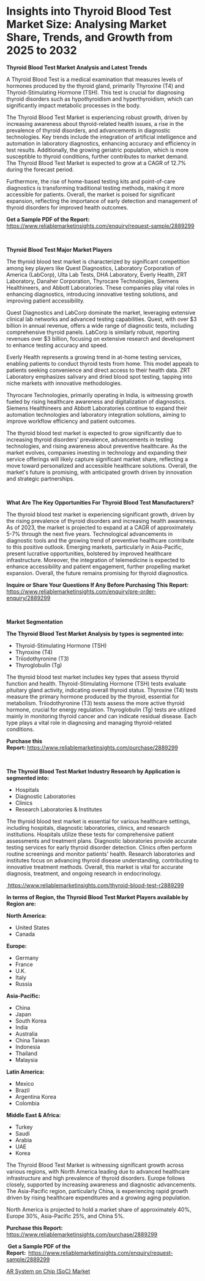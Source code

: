 <p><h1>Insights into Thyroid Blood Test Market Size: Analysing Market Share, Trends, and Growth from 2025 to 2032</h1></p><p><strong>Thyroid Blood Test Market Analysis and Latest Trends</strong></p>
<p><p>A Thyroid Blood Test is a medical examination that measures levels of hormones produced by the thyroid gland, primarily Thyroxine (T4) and Thyroid-Stimulating Hormone (TSH). This test is crucial for diagnosing thyroid disorders such as hypothyroidism and hyperthyroidism, which can significantly impact metabolic processes in the body. </p><p>The Thyroid Blood Test Market is experiencing robust growth, driven by increasing awareness about thyroid-related health issues, a rise in the prevalence of thyroid disorders, and advancements in diagnostic technologies. Key trends include the integration of artificial intelligence and automation in laboratory diagnostics, enhancing accuracy and efficiency in test results. Additionally, the growing geriatric population, which is more susceptible to thyroid conditions, further contributes to market demand. The Thyroid Blood Test Market is expected to grow at a CAGR of 12.7% during the forecast period. </p><p>Furthermore, the rise of home-based testing kits and point-of-care diagnostics is transforming traditional testing methods, making it more accessible for patients. Overall, the market is poised for significant expansion, reflecting the importance of early detection and management of thyroid disorders for improved health outcomes.</p></p>
<p><strong>Get a Sample PDF of the Report:&nbsp;</strong> <a href="https://www.reliablemarketinsights.com/enquiry/request-sample/2889299?utm_campaign=2933&utm_medium=2&utm_source=Github&utm_content=ia&utm_term=14032025&utm_id=thyroid-blood-test">https://www.reliablemarketinsights.com/enquiry/request-sample/2889299</a></p>
<p>&nbsp;</p>
<p><strong>Thyroid Blood Test Major Market Players</strong></p>
<p><p>The thyroid blood test market is characterized by significant competition among key players like Quest Diagnostics, Laboratory Corporation of America (LabCorp), Ulta Lab Tests, DHA Laboratory, Everly Health, ZRT Laboratory, Danaher Corporation, Thyrocare Technologies, Siemens Healthineers, and Abbott Laboratories. These companies play vital roles in enhancing diagnostics, introducing innovative testing solutions, and improving patient accessibility.</p><p>Quest Diagnostics and LabCorp dominate the market, leveraging extensive clinical lab networks and advanced testing capabilities. Quest, with over $3 billion in annual revenue, offers a wide range of diagnostic tests, including comprehensive thyroid panels. LabCorp is similarly robust, reporting revenues over $3 billion, focusing on extensive research and development to enhance testing accuracy and speed.</p><p>Everly Health represents a growing trend in at-home testing services, enabling patients to conduct thyroid tests from home. This model appeals to patients seeking convenience and direct access to their health data. ZRT Laboratory emphasizes salivary and dried blood spot testing, tapping into niche markets with innovative methodologies.</p><p>Thyrocare Technologies, primarily operating in India, is witnessing growth fueled by rising healthcare awareness and digitalization of diagnostics. Siemens Healthineers and Abbott Laboratories continue to expand their automation technologies and laboratory integration solutions, aiming to improve workflow efficiency and patient outcomes.</p><p>The thyroid blood test market is expected to grow significantly due to increasing thyroid disorders' prevalence, advancements in testing technologies, and rising awareness about preventive healthcare. As the market evolves, companies investing in technology and expanding their service offerings will likely capture significant market share, reflecting a move toward personalized and accessible healthcare solutions. Overall, the market's future is promising, with anticipated growth driven by innovation and strategic partnerships.</p></p>
<p>&nbsp;</p>
<p><strong>What Are The Key Opportunities For Thyroid Blood Test Manufacturers?</strong></p>
<p><p>The thyroid blood test market is experiencing significant growth, driven by the rising prevalence of thyroid disorders and increasing health awareness. As of 2023, the market is projected to expand at a CAGR of approximately 5-7% through the next five years. Technological advancements in diagnostic tools and the growing trend of preventive healthcare contribute to this positive outlook. Emerging markets, particularly in Asia-Pacific, present lucrative opportunities, bolstered by improved healthcare infrastructure. Moreover, the integration of telemedicine is expected to enhance accessibility and patient engagement, further propelling market expansion. Overall, the future remains promising for thyroid diagnostics.</p></p>
<p><strong>Inquire or Share Your Questions If Any Before Purchasing This Report:</strong> <a href="https://www.reliablemarketinsights.com/enquiry/pre-order-enquiry/2889299?utm_campaign=2933&utm_medium=2&utm_source=Github&utm_content=ia&utm_term=14032025&utm_id=thyroid-blood-test">https://www.reliablemarketinsights.com/enquiry/pre-order-enquiry/2889299</a></p>
<p>&nbsp;</p>
<p><strong>Market Segmentation</strong></p>
<p><strong>The Thyroid Blood Test Market Analysis by types is segmented into:</strong></p>
<p><ul><li>Thyroid-Stimulating Hormone (TSH)</li><li>Thyroxine (T4)</li><li>Triiodothyronine (T3)</li><li>Thyroglobulin (Tg)</li></ul></p>
<p><p>The thyroid blood test market includes key types that assess thyroid function and health. Thyroid-Stimulating Hormone (TSH) tests evaluate pituitary gland activity, indicating overall thyroid status. Thyroxine (T4) tests measure the primary hormone produced by the thyroid, essential for metabolism. Triiodothyronine (T3) tests assess the more active thyroid hormone, crucial for energy regulation. Thyroglobulin (Tg) tests are utilized mainly in monitoring thyroid cancer and can indicate residual disease. Each type plays a vital role in diagnosing and managing thyroid-related conditions.</p></p>
<p><strong>Purchase this Report:&nbsp;</strong><a href="https://www.reliablemarketinsights.com/purchase/2889299?utm_campaign=2933&utm_medium=2&utm_source=Github&utm_content=ia&utm_term=14032025&utm_id=thyroid-blood-test">https://www.reliablemarketinsights.com/purchase/2889299</a></p>
<p>&nbsp;</p>
<p><strong>The Thyroid Blood Test Market Industry Research by Application is segmented into:</strong></p>
<p><ul><li>Hospitals</li><li>Diagnostic Laboratories</li><li>Clinics</li><li>Research Laboratories & Institutes</li></ul></p>
<p><p>The thyroid blood test market is essential for various healthcare settings, including hospitals, diagnostic laboratories, clinics, and research institutions. Hospitals utilize these tests for comprehensive patient assessments and treatment plans. Diagnostic laboratories provide accurate testing services for early thyroid disorder detection. Clinics often perform routine screenings and monitor patients' health. Research laboratories and institutes focus on advancing thyroid disease understanding, contributing to innovative treatment methods. Overall, this market is vital for accurate diagnosis, treatment, and ongoing research in endocrinology.</p></p>
<p><a href="https://www.reliablemarketinsights.com/thyroid-blood-test-r2889299?utm_campaign=2933&utm_medium=2&utm_source=Github&utm_content=ia&utm_term=14032025&utm_id=thyroid-blood-test">&nbsp;https://www.reliablemarketinsights.com/thyroid-blood-test-r2889299</a></p>
<p><strong>In terms of Region, the Thyroid Blood Test Market Players available by Region are:</strong></p>
<p>
    <p> <strong> North America: </strong>
        <ul>
            <li>United States</li>
            <li>Canada</li>
        </ul>
        </p> 
    <p> <strong> Europe: </strong>
        <ul>
            <li>Germany</li>
            <li>France</li>
            <li>U.K.</li>
            <li>Italy</li>
            <li>Russia</li>
        </ul>
        </p> 
    <p> <strong> Asia-Pacific: </strong>
        <ul>
            <li>China</li>
            <li>Japan</li>
            <li>South Korea</li>
            <li>India</li>
            <li>Australia</li>
            <li>China Taiwan</li>
            <li>Indonesia</li>
            <li>Thailand</li>
            <li>Malaysia</li>
        </ul>
        </p> 
    <p> <strong> Latin America: </strong>
        <ul>
            <li>Mexico</li>
            <li>Brazil</li>
            <li>Argentina Korea</li>
            <li>Colombia</li>
        </ul>
        </p> 
    <p> <strong> Middle East & Africa: </strong>
        <ul>
            <li>Turkey</li>
            <li>Saudi</li>
            <li>Arabia</li>
            <li>UAE</li>
            <li>Korea</li>
        </ul>
    </p>
    </p>
<p><p>The Thyroid Blood Test Market is witnessing significant growth across various regions, with North America leading due to advanced healthcare infrastructure and high prevalence of thyroid disorders. Europe follows closely, supported by increasing awareness and diagnostic advancements. The Asia-Pacific region, particularly China, is experiencing rapid growth driven by rising healthcare expenditures and a growing aging population. </p><p>North America is projected to hold a market share of approximately 40%, Europe 30%, Asia-Pacific 25%, and China 5%.</p></p>
<p><strong>Purchase this Report: </strong><a href="https://www.reliablemarketinsights.com/purchase/2889299?utm_campaign=2933&utm_medium=2&utm_source=Github&utm_content=ia&utm_term=14032025&utm_id=thyroid-blood-test">https://www.reliablemarketinsights.com/purchase/2889299</a></p>
<p>&nbsp;<strong>Get a Sample PDF of the Report:&nbsp;&nbsp;</strong><a href="https://www.reliablemarketinsights.com/enquiry/request-sample/2889299?utm_campaign=2933&utm_medium=2&utm_source=Github&utm_content=ia&utm_term=14032025&utm_id=thyroid-blood-test">https://www.reliablemarketinsights.com/enquiry/request-sample/2889299</a></p>
<p><strong></strong></p>
<p><p><a href="https://github.com/carylgrinko/Market-Research-Report-List-1/blob/main/ar-system-on-chip-soc-market.md?utm_campaign=2933&utm_medium=2&utm_source=Github&utm_content=ia&utm_term=14032025&utm_id=thyroid-blood-test">AR System on Chip (SoC) Market</a></p></p>